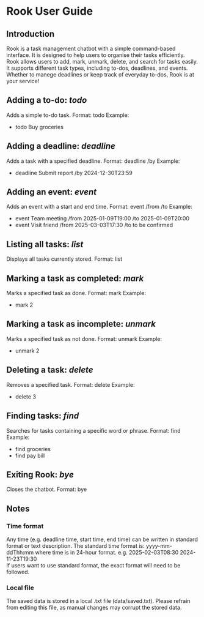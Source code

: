 # Rook User Guide

## Introduction

Rook is a task management chatbot with a simple command-based interface. It is designed to help users to organise their tasks efficiently. Rook allows users to add, mark, unmark, delete, and search for tasks easily. It supports different task types, including to-dos, deadlines, and events. Whether to manege deadlines or keep track of everyday to-dos, Rook is at your service!

## Adding a to-do: *todo*
Adds a simple to-do task.
Format: todo <task description>
Example: 
  - todo Buy groceries

## Adding a deadline: *deadline*
Adds a task with a specified deadline.
Format: deadline <task description> /by <deadline>
Example: 
  - deadline Submit report /by 2024-12-30T23:59

## Adding an event: *event*
Adds an event with a start and end time.
Format: event <task description> /from <start time> /to <end time>
Example: 
  - event Team meeting /from 2025-01-09T19:00 /to 2025-01-09T20:00
  - event Visit friend /from 2025-03-03T17:30 /to to be confirmed

## Listing all tasks: *list*
Displays all tasks currently stored.
Format: list

## Marking a task as completed: *mark*
Marks a specified task as done.
Format: mark <task number>
Example: 
  - mark 2

## Marking a task as incomplete: *unmark*
Marks a specified task as not done.
Format: unmark <task number>
Example: 
  - unmark 2

## Deleting a task: *delete*
Removes a specified task.
Format: delete <task number>
Example: 
  - delete 3

## Finding tasks: *find*
Searches for tasks containing a specific word or phrase.
Format: find <keyword>
Example: 
  - find groceries
  - find pay bill

## Exiting Rook: *bye*
Closes the chatbot.
Format: bye

## Notes
### Time format
Any time (e.g. deadline time, start time, end time) can be written in standard format or text description. 
The standard time format is:
  yyyy-mm-ddThh:mm
where time is in 24-hour format. 
  e.g. 
  2025-02-03T08:30
  2024-11-23T19:30  
If users want to use standard format, the exact format will need to be followed. 
### Local file
The saved data is stored in a local .txt file (data/saved.txt). 
Please refrain from editing this file, as manual changes may corrupt the stored data.
